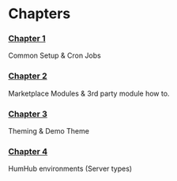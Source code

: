 # Chapters

### [Chapter 1](/chapters/chapter%201)
Common Setup & Cron Jobs

### [Chapter 2](/chapters/chapter%202)
Marketplace Modules & 3rd party module how to.

### [Chapter 3](/chapters/chapter%203)
Theming & Demo Theme

### [Chapter 4](/chapters/chapter%204)
HumHub environments (Server types)
